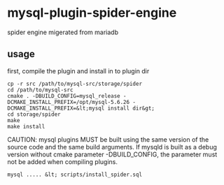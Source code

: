 # mysql-plugin-spider-engine
spider engine migerated from mariadb


## usage

first, compile the plugin and install in to plugin dir

    cp -r src /path/to/mysql-src/storage/spider
    cd /path/to/mysql-src
    cmake . -DBUILD_CONFIG=mysql_release -DCMAKE_INSTALL_PREFIX=/opt/mysql-5.6.26 -DCMAKE_INSTALL_PREFIX=&lt;mysql install dir&gt;
    cd storage/spider
    make
    make install
    
CAUTION: mysql plugins MUST be built using the same version of the source code and the same build arguments. If mysqld is built as a debug version without cmake parameter -DBUILD_CONFIG, the parameter must not be added when compiling plugins.

    mysql ..... &lt; scripts/install_spider.sql
